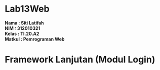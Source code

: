 # Lab13Web
**Nama	 : Siti Latifah** <br>
**NIM	   : 312010321** <br>
**Kelas	 : TI.20.A2** <br>
**Matkul : Pemrograman Web** <br>

# Framework Lanjutan (Modul Login)
